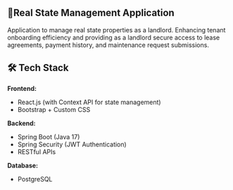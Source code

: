 ## 🏡Real State Management Application

Application to manage real state properties as a landlord. Enhancing tenant onboarding efficiency and providing as a 
landlord secure access to lease agreements, payment history, and maintenance request submissions.

## 🛠️ Tech Stack

**Frontend:**

- React.js (with Context API for state management)
- Bootstrap + Custom CSS

**Backend:**

- Spring Boot (Java 17)
- Spring Security (JWT Authentication)
- RESTful APIs

**Database:**

- PostgreSQL